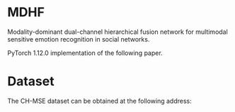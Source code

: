 # MDHF
Modality-dominant dual-channel hierarchical fusion network for multimodal sensitive emotion recognition in social networks.

PyTorch 1.12.0 implementation of the following paper.
# Dataset
The CH-MSE dataset can be obtained at the following address:
